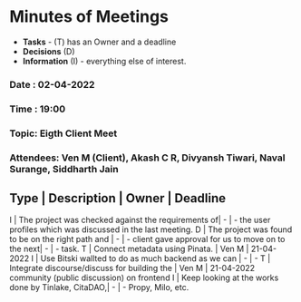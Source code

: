 # Minutes of Meetings

* **Tasks** - (T) has an Owner and a deadline
* **Decisions** (D)
* **Information** (I) - everything else of interest.

### Date : 02-04-2022
### Time : 19:00
### Topic: Eigth Client Meet
### Attendees: Ven M (Client), Akash C R, Divyansh Tiwari, Naval Surange, Siddharth Jain

Type | Description                                        | Owner | Deadline
-----------------------------------------------------------------------------
I    | The project was checked against the requirements of|   -   |    -
        the user profiles which was discussed in the 
        last meeting.
D    | The project was found to be on the right path and  |   -   |    -
        client gave approval for us to move on to the next|   -   |    -
        task.
T    | Connect metadata using Pinata.                     | Ven M | 21-04-2022
I    | Use Bitski wallted to do as much backend as we can |   -   |    -
T    | Integrate discourse/discuss for building the       | Ven M | 21-04-2022
        community (public discussion) on frontend
I    | Keep looking at the works done by Tinlake, CitaDAO,|   -   |    -
        Propy, Milo, etc.
